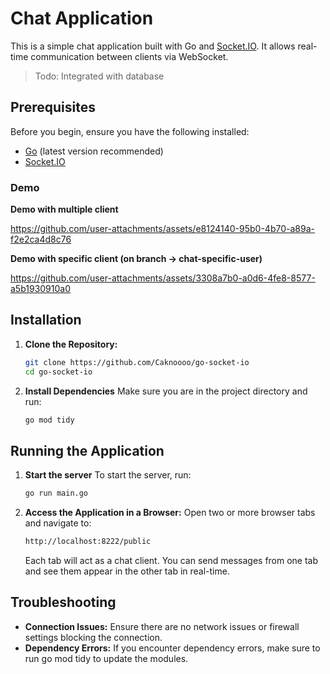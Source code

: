 # Chat Application

This is a simple chat application built with Go and [Socket.IO](https://socket.io/). It allows real-time communication between clients via WebSocket.

> Todo: Integrated with database

## Prerequisites

Before you begin, ensure you have the following installed:

- [Go](https://golang.org/doc/install) (latest version recommended)
- [Socket.IO](https://socket.io/)

### Demo

**Demo with multiple client** 

https://github.com/user-attachments/assets/e8124140-95b0-4b70-a89a-f2e2ca4d8c76

**Demo with specific client (on branch -> chat-specific-user)** 

https://github.com/user-attachments/assets/3308a7b0-a0d6-4fe8-8577-a5b1930910a0


## Installation

1. **Clone the Repository:**

    ```bash
    git clone https://github.com/Caknoooo/go-socket-io
    cd go-socket-io
    ```

2. **Install Dependencies**
Make sure you are in the project directory and run:
    ```bash
    go mod tidy
    ```

## Running the Application
1. **Start the server**
To start the server, run:
    ```bash
    go run main.go
    ```

2. **Access the Application in a Browser:**
Open two or more browser tabs and navigate to:
    ```bash
    http://localhost:8222/public
    ```
    Each tab will act as a chat client. You can send messages from one tab and see them appear in the other tab in real-time.

## Troubleshooting
- **Connection Issues:** Ensure there are no network issues or firewall settings blocking the connection.
- **Dependency Errors:** If you encounter dependency errors, make sure to run go mod tidy to update the modules.